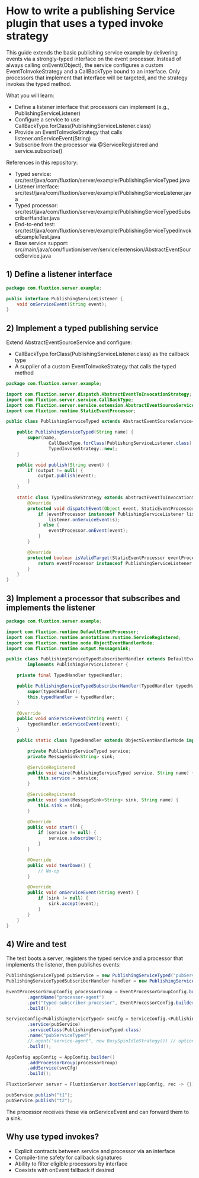 # How to write a publishing Service plugin that uses a typed invoke strategy

This guide extends the basic publishing service example by delivering events via a strongly-typed interface on the event processor. Instead of always calling onEvent(Object), the service configures a custom EventToInvokeStrategy and a CallBackType bound to an interface. Only processors that implement that interface will be targeted, and the strategy invokes the typed method.

What you will learn:
- Define a listener interface that processors can implement (e.g., PublishingServiceListener)
- Configure a service to use CallBackType.forClass(PublishingServiceListener.class)
- Provide an EventToInvokeStrategy that calls listener.onServiceEvent(String)
- Subscribe from the processor via @ServiceRegistered and service.subscribe()

References in this repository:
- Typed service: src/test/java/com/fluxtion/server/example/PublishingServiceTyped.java
- Listener interface: src/test/java/com/fluxtion/server/example/PublishingServiceListener.java
- Typed processor: src/test/java/com/fluxtion/server/example/PublishingServiceTypedSubscriberHandler.java
- End-to-end test: src/test/java/com/fluxtion/server/example/PublishingServiceTypedInvokeExampleTest.java
- Base service support: src/main/java/com/fluxtion/server/service/extension/AbstractEventSourceService.java

## 1) Define a listener interface

```java
package com.fluxtion.server.example;

public interface PublishingServiceListener {
    void onServiceEvent(String event);
}
```

## 2) Implement a typed publishing service

Extend AbstractEventSourceService<String> and configure:
- CallBackType.forClass(PublishingServiceListener.class) as the callback type
- A supplier of a custom EventToInvokeStrategy that calls the typed method

```java
package com.fluxtion.server.example;

import com.fluxtion.server.dispatch.AbstractEventToInvocationStrategy;
import com.fluxtion.server.service.CallBackType;
import com.fluxtion.server.service.extension.AbstractEventSourceService;
import com.fluxtion.runtime.StaticEventProcessor;

public class PublishingServiceTyped extends AbstractEventSourceService<String> {

    public PublishingServiceTyped(String name) {
        super(name,
                CallBackType.forClass(PublishingServiceListener.class),
                TypedInvokeStrategy::new);
    }

    public void publish(String event) {
        if (output != null) {
            output.publish(event);
        }
    }

    static class TypedInvokeStrategy extends AbstractEventToInvocationStrategy {
        @Override
        protected void dispatchEvent(Object event, StaticEventProcessor eventProcessor) {
            if (eventProcessor instanceof PublishingServiceListener listener && event instanceof String s) {
                listener.onServiceEvent(s);
            } else {
                eventProcessor.onEvent(event);
            }
        }

        @Override
        protected boolean isValidTarget(StaticEventProcessor eventProcessor) {
            return eventProcessor instanceof PublishingServiceListener;
        }
    }
}
```

## 3) Implement a processor that subscribes and implements the listener

```java
package com.fluxtion.server.example;

import com.fluxtion.runtime.DefaultEventProcessor;
import com.fluxtion.runtime.annotations.runtime.ServiceRegistered;
import com.fluxtion.runtime.node.ObjectEventHandlerNode;
import com.fluxtion.runtime.output.MessageSink;

public class PublishingServiceTypedSubscriberHandler extends DefaultEventProcessor
        implements PublishingServiceListener {

    private final TypedHandler typedHandler;

    public PublishingServiceTypedSubscriberHandler(TypedHandler typedHandler) {
        super(typedHandler);
        this.typedHandler = typedHandler;
    }

    @Override
    public void onServiceEvent(String event) {
        typedHandler.onServiceEvent(event);
    }

    public static class TypedHandler extends ObjectEventHandlerNode implements PublishingServiceListener {

        private PublishingServiceTyped service;
        private MessageSink<String> sink;

        @ServiceRegistered
        public void wire(PublishingServiceTyped service, String name) {
            this.service = service;
        }

        @ServiceRegistered
        public void sink(MessageSink<String> sink, String name) {
            this.sink = sink;
        }

        @Override
        public void start() {
            if (service != null) {
                service.subscribe();
            }
        }

        @Override
        public void tearDown() {
            // No-op
        }

        @Override
        public void onServiceEvent(String event) {
            if (sink != null) {
                sink.accept(event);
            }
        }
    }
}
```

## 4) Wire and test

The test boots a server, registers the typed service and a processor that implements the listener, then publishes events:

```java
PublishingServiceTyped pubService = new PublishingServiceTyped("pubServiceTyped");
PublishingServiceTypedSubscriberHandler handler = new PublishingServiceTypedSubscriberHandler(new PublishingServiceTypedSubscriberHandler.TypedHandler());

EventProcessorGroupConfig processorGroup = EventProcessorGroupConfig.builder()
        .agentName("processor-agent")
        .put("typed-subscriber-processor", EventProcessorConfig.builder().handler(handler).build())
        .build();

ServiceConfig<PublishingServiceTyped> svcCfg = ServiceConfig.<PublishingServiceTyped>builder()
        .service(pubService)
        .serviceClass(PublishingServiceTyped.class)
        .name("pubServiceTyped")
        //.agent("service-agent", new BusySpinIdleStrategy()) // optional: uncomment to give the service its own agent
        .build();

AppConfig appConfig = AppConfig.builder()
        .addProcessorGroup(processorGroup)
        .addService(svcCfg)
        .build();

FluxtionServer server = FluxtionServer.bootServer(appConfig, rec -> {});

pubService.publish("t1");
pubService.publish("t2");
```

The processor receives these via onServiceEvent and can forward them to a sink.

## Why use typed invokes?
- Explicit contracts between service and processor via an interface
- Compile-time safety for callback signatures
- Ability to filter eligible processors by interface
- Coexists with onEvent fallback if desired
